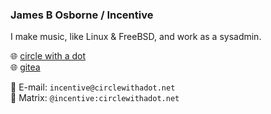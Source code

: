### James B Osborne / Incentive

I make music, like Linux & FreeBSD, and work as a sysadmin.
  
🌐 [circle with a dot](https://circlewithadot.net)  
🌐 [gitea](https://git.circlewithadot.net)

📧 E-mail: `incentive@circlewithadot.net`  
💬 Matrix: `@incentive:circlewithadot.net`  
